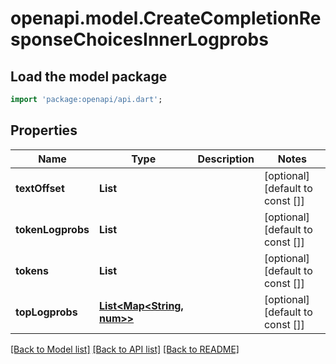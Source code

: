 # openapi.model.CreateCompletionResponseChoicesInnerLogprobs

## Load the model package
```dart
import 'package:openapi/api.dart';
```

## Properties
Name | Type | Description | Notes
------------ | ------------- | ------------- | -------------
**textOffset** | **List<int>** |  | [optional] [default to const []]
**tokenLogprobs** | **List<num>** |  | [optional] [default to const []]
**tokens** | **List<String>** |  | [optional] [default to const []]
**topLogprobs** | [**List<Map<String, num>>**](Map.md) |  | [optional] [default to const []]

[[Back to Model list]](../README.md#documentation-for-models) [[Back to API list]](../README.md#documentation-for-api-endpoints) [[Back to README]](../README.md)


